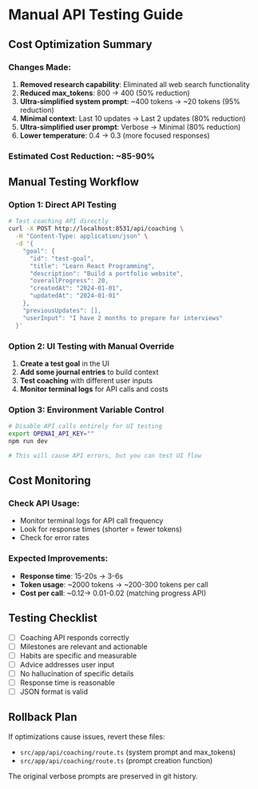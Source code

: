 # Manual API Testing Guide

## Cost Optimization Summary

### Changes Made:
1. **Removed research capability**: Eliminated all web search functionality
2. **Reduced max_tokens**: 800 → 400 (50% reduction)
3. **Ultra-simplified system prompt**: ~400 tokens → ~20 tokens (95% reduction)
4. **Minimal context**: Last 10 updates → Last 2 updates (80% reduction)
5. **Ultra-simplified user prompt**: Verbose → Minimal (80% reduction)
6. **Lower temperature**: 0.4 → 0.3 (more focused responses)

### Estimated Cost Reduction: ~85-90%

## Manual Testing Workflow

### Option 1: Direct API Testing
```bash
# Test coaching API directly
curl -X POST http://localhost:8531/api/coaching \
  -H "Content-Type: application/json" \
  -d '{
    "goal": {
      "id": "test-goal",
      "title": "Learn React Programming",
      "description": "Build a portfolio website",
      "overallProgress": 20,
      "createdAt": "2024-01-01",
      "updatedAt": "2024-01-01"
    },
    "previousUpdates": [],
    "userInput": "I have 2 months to prepare for interviews"
  }'
```

### Option 2: UI Testing with Manual Override
1. **Create a test goal** in the UI
2. **Add some journal entries** to build context
3. **Test coaching** with different user inputs
4. **Monitor terminal logs** for API calls and costs

### Option 3: Environment Variable Control
```bash
# Disable API calls entirely for UI testing
export OPENAI_API_KEY=""
npm run dev

# This will cause API errors, but you can test UI flow
```

## Cost Monitoring

### Check API Usage:
- Monitor terminal logs for API call frequency
- Look for response times (shorter = fewer tokens)
- Check for error rates

### Expected Improvements:
- **Response time**: 15-20s → 3-6s
- **Token usage**: ~2000 tokens → ~200-300 tokens per call
- **Cost per call**: ~$0.12 → ~$0.01-0.02 (matching progress API)

## Testing Checklist

- [ ] Coaching API responds correctly
- [ ] Milestones are relevant and actionable
- [ ] Habits are specific and measurable
- [ ] Advice addresses user input
- [ ] No hallucination of specific details
- [ ] Response time is reasonable
- [ ] JSON format is valid

## Rollback Plan

If optimizations cause issues, revert these files:
- `src/app/api/coaching/route.ts` (system prompt and max_tokens)
- `src/app/api/coaching/route.ts` (prompt creation function)

The original verbose prompts are preserved in git history.

